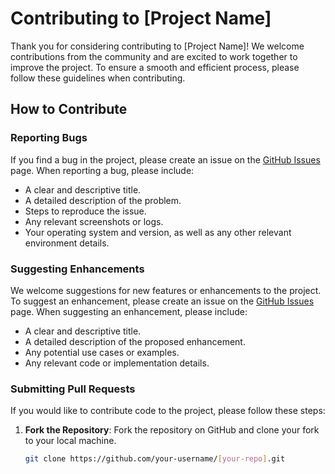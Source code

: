 # Contributing to [Project Name]

Thank you for considering contributing to [Project Name]! We welcome contributions from the community and are excited to work together to improve the project. To ensure a smooth and efficient process, please follow these guidelines when contributing.

## How to Contribute

### Reporting Bugs

If you find a bug in the project, please create an issue on the [GitHub Issues](https://github.com/[your-repo]/issues) page. When reporting a bug, please include:

- A clear and descriptive title.
- A detailed description of the problem.
- Steps to reproduce the issue.
- Any relevant screenshots or logs.
- Your operating system and version, as well as any other relevant environment details.

### Suggesting Enhancements

We welcome suggestions for new features or enhancements to the project. To suggest an enhancement, please create an issue on the [GitHub Issues](https://github.com/[your-repo]/issues) page. When suggesting an enhancement, please include:

- A clear and descriptive title.
- A detailed description of the proposed enhancement.
- Any potential use cases or examples.
- Any relevant code or implementation details.

### Submitting Pull Requests

If you would like to contribute code to the project, please follow these steps:

1. **Fork the Repository**: Fork the repository on GitHub and clone your fork to your local machine.

   ```sh
   git clone https://github.com/your-username/[your-repo].git

